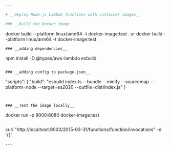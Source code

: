 ```yaml
---

# __Deploy Node.js Lambda functions with container images__

### __Build the Docker image__
```
docker build --platform linux/amd64 -t docker-image:test .
or
docker build --platform linux/arm64 -t docker-image:test .
```
### __adding dependencies__
```
npm install -D @types/aws-lambda esbuild
```

### __adding config to package.json__
```
  "scripts": {
  "build": "esbuild index.ts --bundle --minify --sourcemap --platform=node --target=es2020 --outfile=dist/index.js"
}
```


### __Test the image locally__
```
docker run -p 9000:8080 docker-image:test
```

```
curl "http://localhost:9000/2015-03-31/functions/function/invocations" -d '{}'
```
---
```

